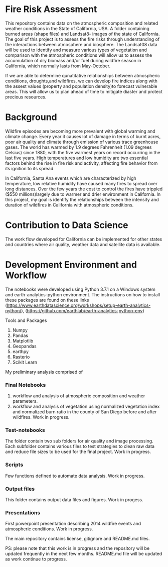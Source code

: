 # Fire Risk Assessment
This repository contains data on the atmospheric composition and related weather conditions in the State of California, USA.  A folder containing burned areas (shape files) and Landsat8- images of the state of California.
The goal of this project is to assess the fire risks through understanding of the interactions between atmosphere and biosphere. The Landsat08 data will be used to identify and measure various types of vegetation and comparison with the atmospheric conditions will allow us to assess the accumulation of dry biomass and/or fuel during wildfire season in California, which normally lasts from May-October.

If we are able to determine qunatitative relationships between atmospheric conditions, droughts,and wildfires, we can develop fire indices along with the assest values (property and population density)to forecast vulnerable areas. This will allow us to plan ahead of time to mitigate diaster and protect precious resources. 

# Background
Wildfire episodes are becoming more prevalent with global warming and climate change. Every year it causes lot of damage in terms of burnt acres, poor air quality and climate through emission of various trace greenhouse gases.
The world has warmed by 1.9 degrees Fahrenheit (1.09 degrees Celsius) since 1880, with the five warmest years on record occurring in the last five years. High temperatures and low humidity are two essential factors behind the rise in fire risk and activity, affecting fire behavior from its ignition to its spread.

In California, Santa Ana events which are characterized by high temperature, low relative humidity have caused many fires to spread over long distances. Over the few years the cost to control the fires have trippled ($550 millions)largely due to warmer and drier environment in California. In this project, my goal is identify the relationships between the intensity and duration of wildfires in California with atmospheric conditions.
# Contribution to Data Science
The work flow developed for California can be implemented for other states and countries where air quality, weather data and satellite data is available. 

 # Development Environment and Workflow
The notebooks were developed using Python 3.7.1 on a Windows system and earth-analytics-python environment. The instructions on how to install these packages are found on these links 
(https://www.earthdatascience.org/workshops/setup-earth-analytics-python/),
(https://github.com/earthlab/earth-analytics-python-env)

 Tools and Packages
1. Numpy
2. Pandas
3. Matplotlib
4. Geopandas
5. earthpy
6. Rasterio
7. Scikit Learn

My preliminary analysis comprised of
### Final Notebooks
1) workflow and analysis of atmospheric composition and weather parameters.
2) workflow and analysis of vegetation  using normalized vegetation index and normalized burn ratio in the county of San Diego before and after wildfires. Work in progress.
### Test-notebooks
The folder contain two sub folders for air quality and image processing. Each subfolder contains various files to test strategies to clean raw data and reduce file sizes to be used for the final project. Work in progress.
### Scripts 
Few functions defined to automate data analysis. Work in progress.
### Output files
This folder contains output data files and figures. Work in progess. 
### Presentations
First powerpoint presentation describing 2014 wildfire events and atmospheric conditions. Work in progress.

The main repository contains license, gitignore and README.md files.

PS: please note that this work is in progress and the repository will be updated frequently in the next few months. README.md file will be updated as work continue to progress.


